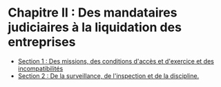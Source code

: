 # Chapitre II : Des mandataires judiciaires à la liquidation des entreprises

- [Section 1 : Des missions, des conditions d'accès et d'exercice et des incompatibilités](section-1)
- [Section 2 : De la surveillance, de l'inspection et de la discipline.](section-2)
